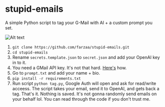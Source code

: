 # stupid-emails
A simple Python script to tag your G-Mail with AI + a custom prompt you set.

![Alt text](https://i.imgur.com/QVF3yVX.gif)

1. `git clone https://github.com/farzaa/stupid-emails.git`
2. `cd stupid-emails`
2. Rename `secrets.template.json` to `secret.json` and add your OpenAI key in to it.
3. You need a GMail API key. It's not that hard. [Here's](https://chatgpt.com/share/67e5a57f-b544-8013-891b-eebe58a0b6b6) how.
4. Go to `prompt.txt` and add your name + bio.
5. `pip install -r requirements.txt`
6. Run script `python tag.py`, Google Auth will open and ask for read/write acceess. The script takes your email, send it to OpenAI, and gets back a tag. That's it. Nothing is saved. It's not gonna randomly send emails on your behalf lol. You can read through the code if you don't trust me.
